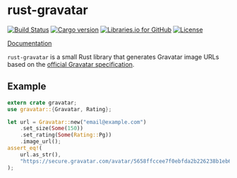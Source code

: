 # rust-gravatar

[![Build Status](https://img.shields.io/travis/chowdhurya/rust-gravatar/master.svg?style=flat-square)](https://travis-ci.org/chowdhurya/rust-gravatar)
[![Cargo version](https://img.shields.io/crates/v/gravatar.svg?style=flat-square)](https://crates.io/crates/gravatar)
[![Libraries.io for GitHub](https://img.shields.io/librariesio/github/chowdhurya/rust-gravatar.svg?style=flat-square)](https://libraries.io/cargo/gravatar/)
[![License](https://img.shields.io/crates/l/gravatar.svg?style=flat-square)](https://github.com/chowdhurya/rust-gravatar/blob/master/LICENSE)

[Documentation](https://docs.rs/gravatar/)

`rust-gravatar` is a small Rust library that generates Gravatar image URLs based
on the
[official Gravatar specification](http://en.gravatar.com/site/implement/images/).

## Example

```rust
extern crate gravatar;
use gravatar::{Gravatar, Rating};

let url = Gravatar::new("email@example.com")
    .set_size(Some(150))
    .set_rating(Some(Rating::Pg))
    .image_url();
assert_eq!(
    url.as_str(),
    "https://secure.gravatar.com/avatar/5658ffccee7f0ebfda2b226238b1eb6e?s=150&r=pg"
);
```
